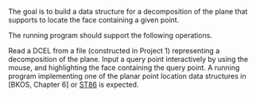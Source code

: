 The goal is to build a data structure for a decomposition of the plane that supports to locate the face containing a given point.

The running program should support the following operations.

Read a DCEL from a file (constructed in Project 1) representing a decomposition of the plane.
Input a query point interactively by using the mouse, and highlighting the face containing the query point.
A running program implementing one of the planar point location data structures in [BKOS, Chapter 6] or [ST86](ST86.md) is expected.